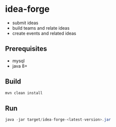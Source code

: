 # idea-forge
* submit ideas
* build teams and relate ideas
* create events and related ideas
## Prerequisites
* mysql
* java 8+
## Build
```java
mvn clean install
```
## Run
```java
java -jar target/idea-forge-<latest-version>.jar
```
